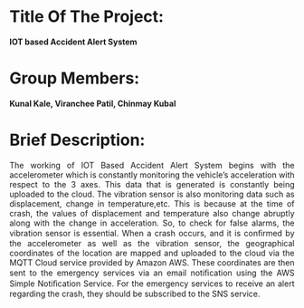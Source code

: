 # Title Of The Project: 						
**IOT based Accident Alert System**

# Group Members:					
**Kunal Kale, Viranchee Patil, Chinmay Kubal**


# Brief Description:
<p align="justify">
The working of IOT Based Accident Alert System begins with the accelerometer which is constantly monitoring the vehicle’s acceleration with respect to the 3 axes. This data that is generated is constantly being uploaded to the cloud. The vibration sensor is also monitoring data such as displacement, change in temperature,etc. This is because at the time of crash, the values of displacement and temperature also change abruptly along with the change in acceleration. So, to check for false alarms, the vibration sensor is essential. When a crash occurs, and it is conﬁrmed by the accelerometer as well as the vibration sensor, the geographical coordinates of the location are mapped and uploaded to the cloud via the MQTT Cloud service provided by Amazon AWS. These coordinates are then sent to the emergency services via an email notiﬁcation using the AWS Simple Notiﬁcation Service. For the emergency services to receive an alert regarding the crash, they should be subscribed to the SNS service.
  </p>
